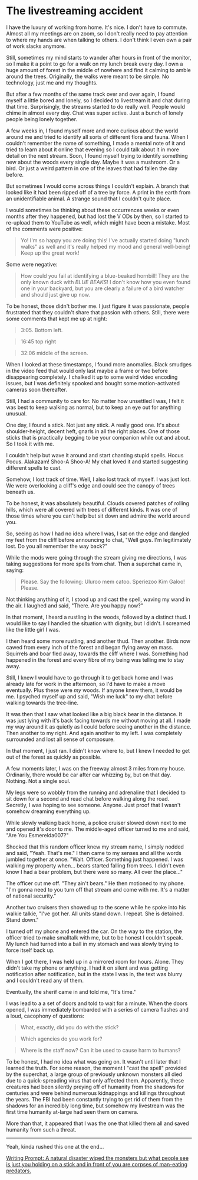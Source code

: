 # The livestreaming accident

I have the luxury of working from home.
It's nice.
I don't have to commute.
Almost all my meetings are on zoom, so I don't really need to pay attention to where my hands are when talking to others.
I don't think I even own a pair of work slacks anymore.

Still, sometimes my mind starts to wander after hours in front of the monitor, so I make it a point to go for a walk on my lunch break every day.
I own a huge amount of forest in the middle of nowhere and find it calming to amble around the trees.
Originally, the walks were meant to be simple.
No technology, just me and my thoughts.

But after a few months of the same track over and over again, I found myself a little bored and lonely, so I decided to livestream it and chat during that time.
Surprisingly, the streams started to do really well.
People would chime in almost every day.
Chat was super active.
Just a bunch of lonely people being lonely together.

A few weeks in, I found myself more and more curious about the world around me and tried to identify all sorts of different flora and fauna.
When I couldn't remember the name of something, I made a mental note of it and tried to learn about it online that evening so I could talk about it in more detail on the next stream.
Soon, I found myself trying to identify something new about the woods every single day.
Maybe it was a mushroom.
Or a bird.
Or just a weird pattern in one of the leaves that had fallen the day before.

But sometimes I would come across things I couldn't explain.
A branch that looked like it had been ripped off of a tree by force.
A print in the earth from an unidentifiable animal.
A strange sound that I couldn't quite place.

I would sometimes be thinking about these occurrences weeks or even months after they happened, but had lost the V ODs by then, so I started to re-upload them to YouTube as well, which might have been a mistake.
Most of the comments were positive:

> Yo! I'm so happy you are doing this! I've actually started doing "lunch walks" as well and it's really helped my mood and general well-being! Keep up the great work!

Some were negative:

> How could you fail at identifying a blue-beaked hornbill! They are the only known duck with *BLUE BEAKS*! I don't know how you even found one in your backyard, but you are clearly a failure of a bird watcher and should just give up now.

To be honest, those didn't bother me.
I just figure it was passionate, people frustrated that they couldn't share that passion with others.
Still, there were some comments that kept me up at night:

> 3:05. Bottom left.

> 16:45 top right

> 32:06 middle of the screen.

When I looked at these timestamps, I found more anomalies.
Black smudges in the video feed that would only last maybe a frame or two before disappearing completely.
I chalked it up to some weird video encoding issues, but I was definitely spooked and bought some motion-activated cameras soon thereafter.

Still, I had a community to care for.
No matter how unsettled I was, I felt it was best to keep walking as normal, but to keep an eye out for anything unusual.

One day, I found a stick.
Not just any stick.
A really good one.
It's about shoulder-height, decent heft, gnarls in all the right places.
One of those sticks that is practically begging to be your companion while out and about.
So I took it with me.

I couldn't help but wave it around and start chanting stupid spells.
Hocus Pocus.
Alakazam!
Shoo-A Shoo-A!
My chat loved it and started suggesting different spells to cast.

Somehow, I lost track of time.
Well, I also lost track of myself.
I was just lost.
We were overlooking a cliff's edge and could see the canopy of trees beneath us.

To be honest, it was absolutely beautiful.
Clouds covered patches of rolling hills, which were all covered with trees of different kinds.
It was one of those times where you can't help but sit down and admire the world around you.

So, seeing as how I had no idea where I was, I sat on the edge and dangled my feet from the cliff before announcing to chat, "Well guys. I'm legitimately lost. Do you all remember the way back?"

While the mods were going through the stream giving me directions, I was taking suggestions for more spells from chat.
Then a superchat came in, saying:

> Please.
> Say the following:
> Uluroo mem catoo. Speriezoo Kim Galoo!
> Please.

Not thinking anything of it, I stood up and cast the spell, waving my wand in the air.
I laughed and said, "There. Are you happy now?"

In that moment, I heard a rustling in the woods, followed by a distinct thud.
I would like to say I handled the situation with dignity, but I didn't.
I screamed like the little girl I was.

I then heard some more rustling, and another thud.
Then another.
Birds now cawed from every inch of the forest and began flying away en mass.
Squirrels and boar fled away, towards the cliff where I was.
Something had happened in the forest and every fibre of my being was telling me to stay away.

Still, I knew I would have to go through it to get back home and I was already late for work in the afternoon, so I'd have to make a move eventually.
Plus these were *my* woods. If anyone knew them, it would be me.
I psyched myself up and said, "Wish me luck" to my chat before walking towards the tree-line.

It was then that I saw what looked like a big black bear in the distance.
It was just lying with it's back facing towards me without moving at all.
I made my way around it as quietly as I could before seeing another in the distance.
Then another to my right.
And again another to my left.
I was completely surrounded and lost all sense of composure.

In that moment, I just ran.
I didn't know where to, but I knew I needed to get out of the forest as quickly as possible.

A few moments later, I was on the freeway almost 3 miles from my house.
Ordinarily, there would be car after car whizzing by, but on that day.
Nothing.
Not a single soul.

My legs were so wobbly from the running and adrenaline that I decided to sit down for a second and read chat before walking along the road.
Secretly, I was hoping to see someone.
Anyone.
Just proof that I wasn't somehow dreaming everything up.

While slowly walking back home, a police cruiser slowed down next to me and opened it's door to me.
The middle-aged officer turned to me and said, "Are You Esmerelda007?"

Shocked that this random officer knew my stream name, I simply nodded and said, "Yeah. That's me."
I then came to my senses and all the words jumbled together at once.
"Wait. Officer. Something just happened. I was walking my property when... bears started falling from trees. I didn't even know I had a bear problem, but there were so many. All over the place..."

The officer cut me off. "They ain't bears." He then motioned to my phone. "I'm gonna need to you turn off that stream and come with me. It's a matter of national security."

Another two cruisers then showed up to the scene while he spoke into his walkie talkie, "I've got her. All units stand down. I repeat. She is detained. Stand down."

I turned off my phone and entered the car.
On the way to the station, the officer tried to make smalltalk with me, but to be honest I couldn't speak.
My lunch had turned into a ball in my stomach and was slowly trying to force itself back up.

When I got there, I was held up in a mirrored room for hours.
Alone.
They didn't take my phone or anything.
I had it on silent and was getting notification after notification, but in the state I was in, the text was blurry and I couldn't read any of them.

Eventually, the sherif came in and told me, "It's time."

I was lead to a a set of doors and told to wait for a minute.
When the doors opened, I was immediately bombarded with a series of camera flashes and a loud, cacophony of questions:

> What, exactly, did you do with the stick?

> Which agencies do you work for?

> Where is the staff now? Can it be used to cause harm to humans?

To be honest, I had no idea what was going on.
It wasn't until later that I learned the truth.
For some reason, the moment I "cast the spell" provided by the superchat, a large group of previously unknown monsters all died due to a quick-spreading virus that only affected them.
Apparently, these creatures had been silently preying off of humanity from the shadows for centuries and were behind numerous kidnappings and killings throughout the years.
The FBI had been constantly trying to get rid of them from the shadows for an incredibly long time, but somehow my livestream was the first time humanity at-large had seen them on camera.

More than that, it appeared that I was the one that killed them all and saved humanity from such a threat.

---

Yeah, kinda rushed this one at the end...

[Writing Prompt: A natural disaster wiped the monsters but what people see is just you holding on a stick and in front of you are corpses of man-eating predators.](https://www.reddit.com/r/WritingPrompts/comments/1avfngm/wp_a_natural_disaster_wiped_the_monsters_but_what/)
